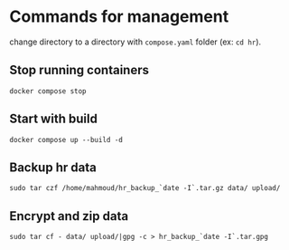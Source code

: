 # Commands for management
change directory to a directory with `compose.yaml` folder (ex: `cd hr`). 

## Stop running containers
```
docker compose stop
```
## Start with build
```
docker compose up --build -d
```
## Backup hr data
```
sudo tar czf /home/mahmoud/hr_backup_`date -I`.tar.gz data/ upload/
```
## Encrypt and zip data
```
sudo tar cf - data/ upload/|gpg -c > hr_backup_`date -I`.tar.gpg
```
